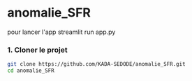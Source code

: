 # anomalie_SFR

pour lancer l'app 
streamlit run app.py

### 1. **Cloner le projet**
```bash
git clone https://github.com/KADA-SEDODE/anomalie_SFR.git
cd anomalie_SFR
